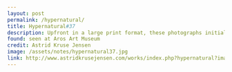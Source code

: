 ```yaml
---
layout: post
permalink: /hypernatural/
title: Hypernatural#37
description: Upfront in a large print format, these photographs initially feel like paintings. Particularly loved the contrast in lighting with a pastel palette across the series.
found: seen at Aros Art Museum
credit: Astrid Kruse Jensen
image: /assets/notes/hypernatural37.jpg
link: http://www.astridkrusejensen.com/works/index.php?hypernatural?image=7
---
```

